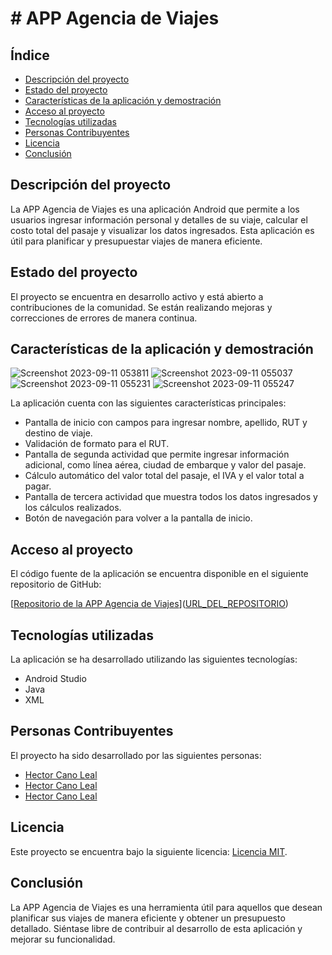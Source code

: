 # # APP Agencia de Viajes

## Índice
- [Descripción del proyecto](#descripción-del-proyecto)
- [Estado del proyecto](#estado-del-proyecto)
- [Características de la aplicación y demostración](#características-de-la-aplicación-y-demostración)
- [Acceso al proyecto](#acceso-al-proyecto)
- [Tecnologías utilizadas](#tecnologías-utilizadas)
- [Personas Contribuyentes](#personas-contribuyentes)
- [Licencia](#licencia)
- [Conclusión](#conclusión)

## Descripción del proyecto

La APP Agencia de Viajes es una aplicación Android que permite a los usuarios ingresar información personal y detalles de su viaje, calcular el costo total del pasaje y visualizar los datos ingresados. Esta aplicación es útil para planificar y presupuestar viajes de manera eficiente.

## Estado del proyecto

El proyecto se encuentra en desarrollo activo y está abierto a contribuciones de la comunidad. Se están realizando mejoras y correcciones de errores de manera continua.

## Características de la aplicación y demostración
![Screenshot 2023-09-11 053811](https://github.com/HectorCano1411/android_studio_agencia_viajes/assets/123791914/c335fa68-db09-46d7-a04a-0381a521425f)
![Screenshot 2023-09-11 055037](https://github.com/HectorCano1411/android_studio_agencia_viajes/assets/123791914/dea78a8e-d175-4de9-bfd1-e1652913b05e)
![Screenshot 2023-09-11 055231](https://github.com/HectorCano1411/android_studio_agencia_viajes/assets/123791914/81b19e13-9e9f-412f-9316-3c6859a809a8)
![Screenshot 2023-09-11 055247](https://github.com/HectorCano1411/android_studio_agencia_viajes/assets/123791914/0cfc5db6-bcac-4e66-907f-73e7df92a6f0)

La aplicación cuenta con las siguientes características principales:

- Pantalla de inicio con campos para ingresar nombre, apellido, RUT y destino de viaje.
- Validación de formato para el RUT.
- Pantalla de segunda actividad que permite ingresar información adicional, como línea aérea, ciudad de embarque y valor del pasaje.
- Cálculo automático del valor total del pasaje, el IVA y el valor total a pagar.
- Pantalla de tercera actividad que muestra todos los datos ingresados y los cálculos realizados.
- Botón de navegación para volver a la pantalla de inicio.

## Acceso al proyecto

El código fuente de la aplicación se encuentra disponible en el siguiente repositorio de GitHub:

[[Repositorio de la APP Agencia de Viajes](https://github.com/HectorCano1411/android_studio_agencia_viajes)]([URL_DEL_REPOSITORIO](https://github.com/HectorCano1411/android_studio_agencia_viajes))

## Tecnologías utilizadas

La aplicación se ha desarrollado utilizando las siguientes tecnologías:

- Android Studio
- Java
- XML

## Personas Contribuyentes

El proyecto ha sido desarrollado por las siguientes personas:

- [Hector Cano Leal](github.com/HectorCano1411)
- [Hector Cano Leal](linkedin.com/in/héctorcanoleal)
- [Hector Cano Leal](hectorcanolealestudios@gmail.com)

## Licencia

Este proyecto se encuentra bajo la siguiente licencia: [Licencia MIT](URL_DE_LA_LICENCIA).

## Conclusión

La APP Agencia de Viajes es una herramienta útil para aquellos que desean planificar sus viajes de manera eficiente y obtener un presupuesto detallado. Siéntase libre de contribuir al desarrollo de esta aplicación y mejorar su funcionalidad.
